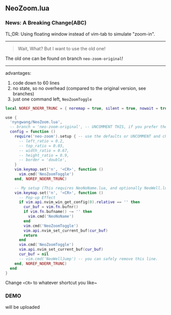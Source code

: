 NeoZoom.lua
---


### News: A Breaking Change(ABC)

TL;DR: Using floating window instead of vim-tab to simulate "zoom-in".

---

> Wait, What? But I want to use the old one!

The old one can be found on branch `neo-zoom-original`!

---

advantages:
1. code down to 60 lines
2. no state, so no overhead (compared to the original version, see branches)
3. just one command left, `NeoZoomToggle`


```lua
local NOREF_NOERR_TRUNC = { noremap = true, silent = true, nowait = true }

use {
  'nyngwang/NeoZoom.lua',
  -- branch = 'neo-zoom-original', -- UNCOMMENT THIS, if you prefer the old one
  config = function ()
    require('neo-zoom').setup { -- use the defaults or UNCOMMENT and change any one to overwrite
      -- left_ratio = 0.2,
      -- top_ratio = 0.03,
      -- width_ratio = 0.67,
      -- height_ratio = 0.9,
      -- border = 'double',
    }
    vim.keymap.set('n', '<CR>', function ()
      vim.cmd('NeoZoomToggle')
    end, NOREF_NOERR_TRUNC)

    -- My setup (This requires NeoNoName.lua, and optionally NeoWell.lua)
    vim.keymap.set('n', '<CR>', function ()
      -- Pop-up Effect
      if vim.api.nvim_win_get_config(0).relative == '' then
        cur_buf = vim.fn.bufnr()
        if vim.fn.bufname() ~= '' then
          vim.cmd('NeoNoName')
        end
        vim.cmd('NeoZoomToggle')
        vim.api.nvim_set_current_buf(cur_buf)
        return
      end
      vim.cmd('NeoZoomToggle')
      vim.api.nvim_set_current_buf(cur_buf)
      cur_buf = nil
      -- vim.cmd('NeoWellJump') -- you can safely remove this line.
    end, NOREF_NOERR_TRUNC)
  end
}
```

Change `<CR>` to whatever shortcut you like~


### DEMO

will be uploaded
